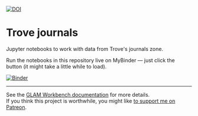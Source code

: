 [![DOI](https://zenodo.org/badge/DOI/10.5281/zenodo.3545216.svg)](https://doi.org/10.5281/zenodo.3545216)

# Trove journals

Jupyter notebooks to work with data from Trove's journals zone.

Run the notebooks in this repository live on MyBinder — just click the button (it might take a little while to load).

[![Binder](https://mybinder.org/badge.svg)](https://mybinder.org/v2/gh/GLAM-Workbench/trove-journals/master)

----

See the [GLAM Workbench documentation](https://glam-workbench.github.io/) for more details.  
If you think this project is worthwhile, you might like [to support me on Patreon](https://www.patreon.com/timsherratt).
